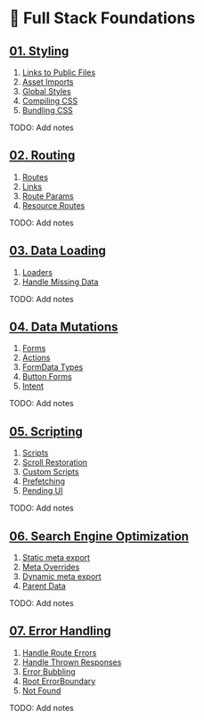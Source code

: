 # 🔭 Full Stack Foundations

## [01. Styling](./01.styling/)

1. [Links to Public Files](./01.styling/01.public-links/)
2. [Asset Imports](./01.styling/02.asset-imports/)
3. [Global Styles](./01.styling/03.global-styles/)
4. [Compiling CSS](./01.styling/04.compiling-css/)
5. [Bundling CSS](./01.styling/05.bundling-css/)

TODO: Add notes

## [02. Routing](./02.routing/)

1. [Routes](./02.routing/01.routes/)
2. [Links](./02.routing/02.links/)
3. [Route Params](./02.routing/03.params/)
4. [Resource Routes](./02.routing/04.resources/)

TODO: Add notes

## [03. Data Loading](./03.loading/)

1. [Loaders](./03.loading/01.loader/)
2. [Handle Missing Data](./03.loading/02.missing-data/)

TODO: Add notes

## [04. Data Mutations](./04.mutations/)

1. [Forms](./04.mutations/01.forms/)
2. [Actions](./04.mutations/02.actions/)
3. [FormData Types](./04.mutations/03.formdata-types/)
4. [Button Forms](./04.mutations/04.button-forms/)
5. [Intent](./04.mutations/05.intent/)

TODO: Add notes

## [05. Scripting](./05.scripting/)

1. [Scripts](./05.scripting/01.scripts/)
2. [Scroll Restoration](./05.scripting/02.scroll-restoration/)
3. [Custom Scripts](./05.scripting/03.custom-scripts/)
4. [Prefetching](./05.scripting/04.prefetching/)
5. [Pending UI](./05.scripting/05.pending/)

TODO: Add notes

## [06. Search Engine Optimization](./06.seo/)

1. [Static meta export](./06.seo/01.static/)
2. [Meta Overrides](./06.seo/02.nested/)
3. [Dynamic meta export](./06.seo/03.dynamic/)
4. [Parent Data](./06.seo/04.matches/)

TODO: Add notes

## [07. Error Handling](./07.error-handling/)

1. [Handle Route Errors](./07.error-handling/01.route-errors/)
2. [Handle Thrown Responses](./07.error-handling/02.thrown-response/)
3. [Error Bubbling](./07.error-handling/03.error-bubbling/)
4. [Root ErrorBoundary](./07.error-handling/04.root-boundary/)
5. [Not Found](./07.error-handling/05.not-found/)

TODO: Add notes
